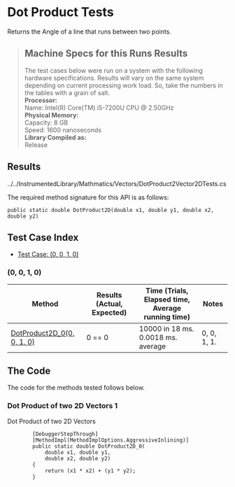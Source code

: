 # Dot Product Tests

Returns the Angle of a line that runs between two points.

> ## Machine Specs for this Runs Results
> The test cases below were run on a system with the following hardware specifications. Results will vary on the same system depending on current processing work load. So, take the numbers in the tables with a grain of salt.  
> **Processor:**  
> Name: Intel(R) Core(TM) i5-7200U CPU @ 2.50GHz  
  > **Physical Memory:**  
> Capacity: 8 GB  
> Speed: 1600 nanoseconds  
  > **Library Compiled as:**  
> Release  

## Results

../../InstrumentedLibrary/Mathmatics/Vectors/DotProduct2Vector2DTests.cs

The required method signature for this API is as follows:

```CSharp
public static double DotProduct2D(double x1, double y1, double x2, double y2)
```

## Test Case Index

- [Test Case: (0, 0, 1, 0)](#0,-0,-1,-0)

### (0, 0, 1, 0)

| Method | Results (Actual, Expected) | Time (Trials, Elapsed time, Average running time) | Notes |
|---|---|---|---|
| [DotProduct2D_0(0, 0, 1, 0)](#Dot-Product-of-two-2D-Vectors-1) | 0 == 0 | 10000 in 18 ms. 0.0018 ms. average | 0, 0, 1, 1. |

## The Code

The code for the methods tested follows below.

### Dot Product of two 2D Vectors 1

Dot Product of two 2D Vectors  

```CSharp
        [DebuggerStepThrough]
        [MethodImpl(MethodImplOptions.AggressiveInlining)]
        public static double DotProduct2D_0(
            double x1, double y1,
            double x2, double y2)
        {
            return (x1 * x2) + (y1 * y2);
        }
```

